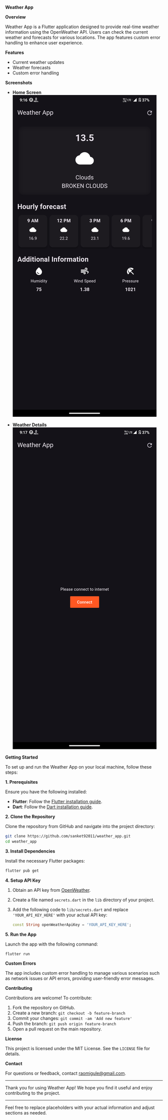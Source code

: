 **Weather App**

**Overview**

Weather App is a Flutter application designed to provide real-time weather information using the
OpenWeather API. Users can check the current weather and forecasts for various locations. The app
features custom error handling to enhance user experience.

**Features**

- Current weather updates
- Weather forecasts
- Custom error handling

**Screenshots**

- **Home Screen**  
  ![Home Screen](./screenshots/weather_screen.png)

- **Weather Details**  
  ![Error Screen](./screenshots/error.png)

**Getting Started**

To set up and run the Weather App on your local machine, follow these steps:

**1. Prerequisites**

Ensure you have the following installed:

- **Flutter**: Follow
  the [Flutter installation guide](https://flutter.dev/docs/get-started/install).
- **Dart**: Follow the [Dart installation guide](https://dart.dev/get-dart).

**2. Clone the Repository**

Clone the repository from GitHub and navigate into the project directory:

```bash
git clone https://github.com/sanket92011/weather_app.git
cd weather_app
```

**3. Install Dependencies**

Install the necessary Flutter packages:

```bash
flutter pub get
```

**4. Setup API Key**

1. Obtain an API key from [OpenWeather](https://openweathermap.org/api).
2. Create a file named `secrets.dart` in the `lib` directory of your project.
3. Add the following code to `lib/secrets.dart` and replace `'YOUR_API_KEY_HERE'` with your actual
   API key:

   ```dart
   const String openWeatherApiKey = 'YOUR_API_KEY_HERE';
   ```

**5. Run the App**

Launch the app with the following command:

```bash
flutter run
```

**Custom Errors**

The app includes custom error handling to manage various scenarios such as network issues or API
errors, providing user-friendly error messages.

**Contributing**

Contributions are welcome! To contribute:

1. Fork the repository on GitHub.
2. Create a new branch: `git checkout -b feature-branch`
3. Commit your changes: `git commit -am 'Add new feature'`
4. Push the branch: `git push origin feature-branch`
5. Open a pull request on the main repository.

**License**

This project is licensed under the MIT License. See the `LICENSE` file for details.

**Contact**

For questions or feedback, contact [raomigule@gmail.com](mailto:raomigule@gmail.com).

---

Thank you for using Weather App! We hope you find it useful and enjoy contributing to the project.

---

Feel free to replace placeholders with your actual information and adjust sections as needed.
